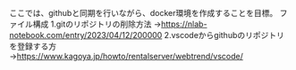 ここでは、githubと同期を行いながら、docker環境を作成することを目標。
ファイル構成
1.gitのリポジトリの削除方法
→https://nlab-notebook.com/entry/2023/04/12/200000
2.vscodeからgithubのリポジトリを登録する方
→https://www.kagoya.jp/howto/rentalserver/webtrend/vscode/
